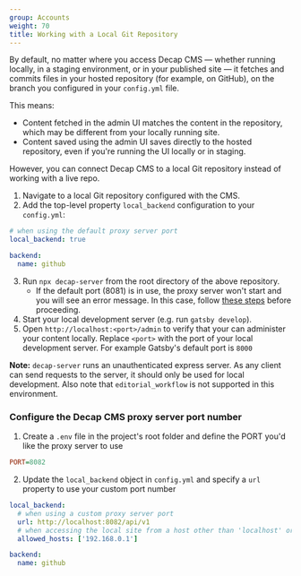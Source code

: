 ```yaml
---
group: Accounts
weight: 70
title: Working with a Local Git Repository
---
```

By default, no matter where you access Decap CMS — whether running locally, in a staging environment, or in your published site — it fetches and commits files in your hosted repository (for example, on GitHub), on the branch you configured in your `config.yml` file.

This means:

- Content fetched in the admin UI matches the content in the repository, which may be different from your locally running site.
- Content saved using the admin UI saves directly to the hosted repository, even if you're running the UI locally or in staging.

However, you can connect Decap CMS to a local Git repository instead of working with a live repo.

1. Navigate to a local Git repository configured with the CMS.
2. Add the top-level property `local_backend` configuration to your `config.yml`:

```yaml
# when using the default proxy server port
local_backend: true

backend:
  name: github
```

3. Run `npx decap-server` from the root directory of the above repository.
   * If the default port (8081) is in use, the proxy server won't start and you will see an error message. In this case, follow [these steps](#configure-the-decap-cms-proxy-server-port-number) before proceeding.
4. Start your local development server (e.g. run `gatsby develop`).
5. Open `http://localhost:<port>/admin` to verify that your can administer your content locally. Replace `<port>` with the port of your local development server. For example Gatsby's default port is `8000`

**Note:** `decap-server` runs an unauthenticated express server. As any client can send requests to the server, it should only be used for local development. Also note that `editorial_workflow` is not supported in this environment.

### Configure the Decap CMS proxy server port number

1. Create a `.env` file in the project's root folder and define the PORT you'd like the proxy server to use

```ini
PORT=8082
```

2. Update the `local_backend` object in `config.yml` and specify a `url` property to use your custom port number

```yaml
local_backend:
  # when using a custom proxy server port
  url: http://localhost:8082/api/v1
  # when accessing the local site from a host other than 'localhost' or '127.0.0.1'
  allowed_hosts: ['192.168.0.1']

backend:
  name: github
```
